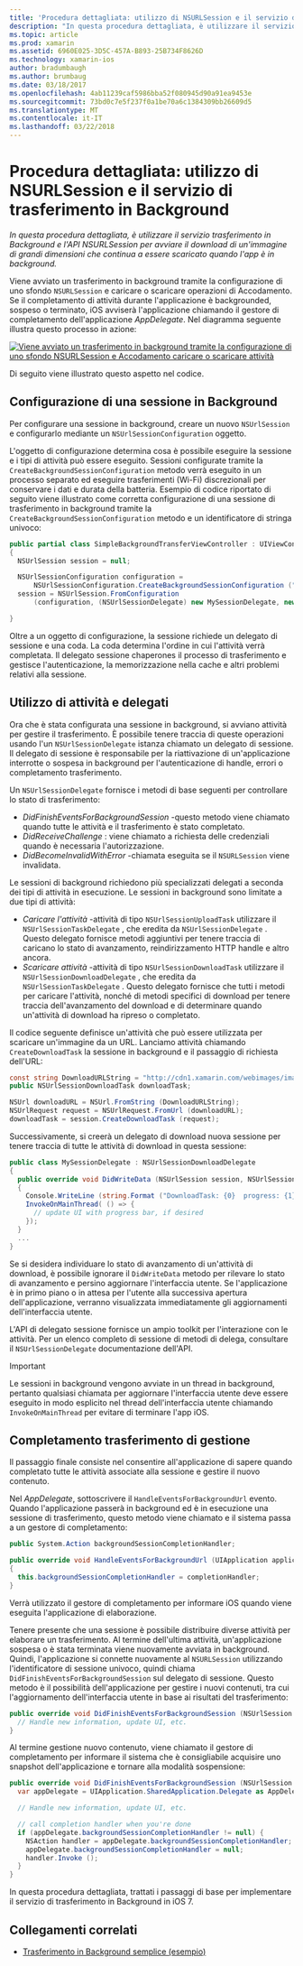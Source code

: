 ```yaml
---
title: 'Procedura dettagliata: utilizzo di NSURLSession e il servizio di trasferimento in Background'
description: "In questa procedura dettagliata, è utilizzare il servizio trasferimento in Background e l'API NSURLSession per avviare il download di un'immagine di grandi dimensioni che continua a essere scaricato quando l'app è in background."
ms.topic: article
ms.prod: xamarin
ms.assetid: 6960E025-3D5C-457A-B893-25B734F8626D
ms.technology: xamarin-ios
author: bradumbaugh
ms.author: brumbaug
ms.date: 03/18/2017
ms.openlocfilehash: 4ab11239caf5986bba52f080945d90a91ea9453e
ms.sourcegitcommit: 73bd0c7e5f237f0a1be70a6c1384309bb26609d5
ms.translationtype: MT
ms.contentlocale: it-IT
ms.lasthandoff: 03/22/2018
---
```

# <a name="walkthrough---using-background-transfer-service-and-nsurlsession"></a>Procedura dettagliata: utilizzo di NSURLSession e il servizio di trasferimento in Background

_In questa procedura dettagliata, è utilizzare il servizio trasferimento in Background e l'API NSURLSession per avviare il download di un'immagine di grandi dimensioni che continua a essere scaricato quando l'app è in background._

Viene avviato un trasferimento in background tramite la configurazione di uno sfondo `NSURLSession` e caricare o scaricare operazioni di Accodamento. Se il completamento di attività durante l'applicazione è backgrounded, sospeso o terminato, iOS avviserà l'applicazione chiamando il gestore di completamento dell'applicazione *AppDelegate*. Nel diagramma seguente illustra questo processo in azione:

 [![](background-transfer-walkthrough-images/transfer.png "Viene avviato un trasferimento in background tramite la configurazione di uno sfondo NSURLSession e Accodamento caricare o scaricare attività")](background-transfer-walkthrough-images/transfer.png#lightbox)

Di seguito viene illustrato questo aspetto nel codice.

## <a name="configuring-a-background-session"></a>Configurazione di una sessione in Background

Per configurare una sessione in background, creare un nuovo `NSUrlSession` e configurarlo mediante un `NSUrlSessionConfiguration` oggetto.

L'oggetto di configurazione determina cosa è possibile eseguire la sessione e i tipi di attività può essere eseguito.
Sessioni configurate tramite la `CreateBackgroundSessionConfiguration` metodo verrà eseguito in un processo separato ed eseguire trasferimenti (Wi-Fi) discrezionali per conservare i dati e durata della batteria.
Esempio di codice riportato di seguito viene illustrato come corretta configurazione di una sessione di trasferimento in background tramite la `CreateBackgroundSessionConfiguration` metodo e un identificatore di stringa univoco:

```csharp
public partial class SimpleBackgroundTransferViewController : UIViewController
{
  NSUrlSession session = null;

  NSUrlSessionConfiguration configuration =
      NSUrlSessionConfiguration.CreateBackgroundSessionConfiguration ("com.SimpleBackgroundTransfer.BackgroundSession");
  session = NSUrlSession.FromConfiguration
      (configuration, (NSUrlSessionDelegate) new MySessionDelegate, new NSOperationQueue());

}
```

Oltre a un oggetto di configurazione, la sessione richiede un delegato di sessione e una coda.
La coda determina l'ordine in cui l'attività verrà completata. Il delegato sessione chaperones il processo di trasferimento e gestisce l'autenticazione, la memorizzazione nella cache e altri problemi relativi alla sessione.

## <a name="working-with-tasks-and-delegates"></a>Utilizzo di attività e delegati

Ora che è stata configurata una sessione in background, si avviano attività per gestire il trasferimento. È possibile tenere traccia di queste operazioni usando l'un `NSUrlSessionDelegate` istanza chiamato un delegato di sessione. Il delegato di sessione è responsabile per la riattivazione di un'applicazione interrotte o sospesa in background per l'autenticazione di handle, errori o completamento trasferimento.

Un `NSUrlSessionDelegate` fornisce i metodi di base seguenti per controllare lo stato di trasferimento:

-  *DidFinishEventsForBackgroundSession* -questo metodo viene chiamato quando tutte le attività e il trasferimento è stato completato.
-  *DidReceiveChallenge* : viene chiamato a richiesta delle credenziali quando è necessaria l'autorizzazione.
-  *DidBecomeInvalidWithError* -chiamata eseguita se il `NSURLSession` viene invalidata.


Le sessioni di background richiedono più specializzati delegati a seconda dei tipi di attività in esecuzione. Le sessioni in background sono limitate a due tipi di attività:

-  *Caricare l'attività* -attività di tipo `NSUrlSessionUploadTask` utilizzare il `NSUrlSessionTaskDelegate` , che eredita da `NSUrlSessionDelegate` . Questo delegato fornisce metodi aggiuntivi per tenere traccia di caricano lo stato di avanzamento, reindirizzamento HTTP handle e altro ancora.
-  *Scaricare attività* -attività di tipo `NSUrlSessionDownloadTask` utilizzare il `NSUrlSessionDownloadDelegate` , che eredita da `NSUrlSessionTaskDelegate` . Questo delegato fornisce che tutti i metodi per caricare l'attività, nonché di metodi specifici di download per tenere traccia dell'avanzamento del download e di determinare quando un'attività di download ha ripreso o completato.


Il codice seguente definisce un'attività che può essere utilizzata per scaricare un'immagine da un URL. Lanciamo attività chiamando `CreateDownloadTask` la sessione in background e il passaggio di richiesta dell'URL:

```csharp
const string DownloadURLString = "http://cdn1.xamarin.com/webimages/images/xamarin.png";
public NSUrlSessionDownloadTask downloadTask;

NSUrl downloadURL = NSUrl.FromString (DownloadURLString);
NSUrlRequest request = NSUrlRequest.FromUrl (downloadURL);
downloadTask = session.CreateDownloadTask (request);
```

Successivamente, si creerà un delegato di download nuova sessione per tenere traccia di tutte le attività di download in questa sessione:

```csharp
public class MySessionDelegate : NSUrlSessionDownloadDelegate
{
  public override void DidWriteData (NSUrlSession session, NSUrlSessionDownloadTask downloadTask, long bytesWritten, long totalBytesWritten, long totalBytesExpectedToWrite)
  {
    Console.WriteLine (string.Format ("DownloadTask: {0}  progress: {1}", downloadTask, progress));
    InvokeOnMainThread( () => {
      // update UI with progress bar, if desired
    });
  }
  ...
}
```

Se si desidera individuare lo stato di avanzamento di un'attività di download, è possibile ignorare il `DidWriteData` metodo per rilevare lo stato di avanzamento e persino aggiornare l'interfaccia utente. Se l'applicazione è in primo piano o in attesa per l'utente alla successiva apertura dell'applicazione, verranno visualizzata immediatamente gli aggiornamenti dell'interfaccia utente.

L'API di delegato sessione fornisce un ampio toolkit per l'interazione con le attività. Per un elenco completo di sessione di metodi di delega, consultare il `NSUrlSessionDelegate` documentazione dell'API.

> [!IMPORTANT]
> Le sessioni in background vengono avviate in un thread in background, pertanto qualsiasi chiamata per aggiornare l'interfaccia utente deve essere eseguito in modo esplicito nel thread dell'interfaccia utente chiamando `InvokeOnMainThread` per evitare di terminare l'app iOS. 


## <a name="handling-transfer-completion"></a>Completamento trasferimento di gestione

Il passaggio finale consiste nel consentire all'applicazione di sapere quando completato tutte le attività associate alla sessione e gestire il nuovo contenuto.

Nel *AppDelegate*, sottoscrivere il `HandleEventsForBackgroundUrl` evento. Quando l'applicazione passerà in background ed è in esecuzione una sessione di trasferimento, questo metodo viene chiamato e il sistema passa a un gestore di completamento:

```csharp
public System.Action backgroundSessionCompletionHandler;

public override void HandleEventsForBackgroundUrl (UIApplication application, string sessionIdentifier, System.Action completionHandler)
{
  this.backgroundSessionCompletionHandler = completionHandler;
}
```

Verrà utilizzato il gestore di completamento per informare iOS quando viene eseguita l'applicazione di elaborazione.

Tenere presente che una sessione è possibile distribuire diverse attività per elaborare un trasferimento. Al termine dell'ultima attività, un'applicazione sospesa o è stata terminata viene nuovamente avviata in background. Quindi, l'applicazione si connette nuovamente al `NSURLSession` utilizzando l'identificatore di sessione univoco, quindi chiama `DidFinishEventsForBackgroundSession` sul delegato di sessione. Questo metodo è il possibilità dell'applicazione per gestire i nuovi contenuti, tra cui l'aggiornamento dell'interfaccia utente in base ai risultati del trasferimento:

```csharp
public override void DidFinishEventsForBackgroundSession (NSUrlSession session) {
  // Handle new information, update UI, etc.
}
```

Al termine gestione nuovo contenuto, viene chiamato il gestore di completamento per informare il sistema che è consigliabile acquisire uno snapshot dell'applicazione e tornare alla modalità sospensione:

```csharp
public override void DidFinishEventsForBackgroundSession (NSUrlSession session) {
  var appDelegate = UIApplication.SharedApplication.Delegate as AppDelegate;

  // Handle new information, update UI, etc.

  // call completion handler when you're done
  if (appDelegate.backgroundSessionCompletionHandler != null) {
    NSAction handler = appDelegate.backgroundSessionCompletionHandler;
    appDelegate.backgroundSessionCompletionHandler = null;
    handler.Invoke ();
  }
}
```

In questa procedura dettagliata, trattati i passaggi di base per implementare il servizio di trasferimento in Background in iOS 7.



## <a name="related-links"></a>Collegamenti correlati

- [Trasferimento in Background semplice (esempio)](https://developer.xamarin.com/samples/monotouch/SimpleBackgroundTransfer/)
